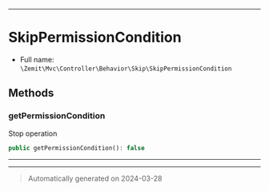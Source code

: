 ***

# SkipPermissionCondition





* Full name: `\Zemit\Mvc\Controller\Behavior\Skip\SkipPermissionCondition`




## Methods


### getPermissionCondition

Stop operation

```php
public getPermissionCondition(): false
```












***


***
> Automatically generated on 2024-03-28
